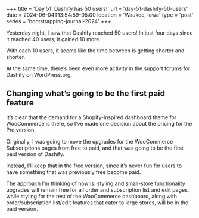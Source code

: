 +++
title = 'Day 51: Dashify has 50 users!'
url = 'day-51-dashify-50-users'
date = 2024-06-04T13:54:59-05:00
location = 'Waukee, Iowa'
type = 'post'
series = 'bootstrapping-journal-2024'
+++

Yesterday night, I saw that Dashify reached 50 users! In just four days since it reached 40 users, it gained 10 more.

With each 10 users, it seems like the time between is getting shorter and shorter.

At the same time, there’s been even more activity in the support forums for Dashify on WordPress.org.

## Changing what’s going to be the first paid feature

It’s clear that the demand for a Shopify-inspired dashboard theme for WooCommerce is there, so I’ve made one decision about the pricing for the Pro version.

Originally, I was going to move the upgrades for the WooCommerce Subscriptions pages from free to paid, and that was going to be the first paid version of Dashify.

Instead, I’ll keep that in the free version, since it’s never fun for users to have something that was previously free become paid.

The approach I’m thinking of now is: styling and small-store functionality upgrades will remain free for all order and subscription list and edit pages, while styling for the rest of the WooCommerce dashboard, along with order/subscription list/edit features that cater to large stores, will be in the paid version.
